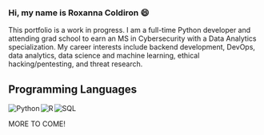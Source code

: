 ### Hi, my name is Roxanna Coldiron 😄

This portfolio is a work in progress. I am a full-time Python developer and attending grad school to earn an MS in Cybersecurity with a Data Analytics specialization. My career interests include backend development, DevOps, data analytics, data science and machine learning, ethical hacking/pentesting, and threat research. 

## Programming Languages
<img alt="Python" src="https://img.shields.io/badge/Python-14354C.svg?logo=python&logoColor=white" style="margin-right:2px;"><img alt="R" src="https://img.shields.io/badge/R-276DC3.svg?logo=r&logoColor=white" style="margin-right:2px;"><img alt="SQL" src="https://custom-icon-badges.herokuapp.com/badge/SQL-025E8C.svg?logo=database&logoColor=white" style="margin-right:2px;">

MORE TO COME!

